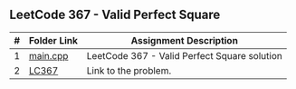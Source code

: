 ## LeetCode 367 - Valid Perfect Square

|  #  | Folder Link | Assignment Description |
| :-: | ----------- | ---------------------- |
| 1  |   [main.cpp](https://github.com/aelious/4883-Prog-Tech/blob/main/Assignments/A05/LeetCode%20Problems/P69/main.cpp)    |   LeetCode 367 - Valid Perfect Square solution   |
| 2  |  [LC367](https://leetcode.com/problems/valid-perfect-square/description/)  |  Link to the problem.  |